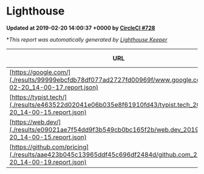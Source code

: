 
# Lighthouse

**Updated at 2019-02-20 14:00:37 +0000 by [CircleCI #728](https://circleci.com/gh/ItinerisLtd/lighthouse-keeper-example/728)**

**This report was automatically generated by [Lighthouse Keeper](https://github.com/itinerisltd/lighthouse-keeper)*

| URL | Performance | Accessibility | Best Practices | SEO | PWA | Updated At |
| --- | --- | --- | --- | --- | --- | --- |
| [https://google.com/](./results/99999ebcfdb78df077ad2727fd00969f/www.google.com_2019-02-20_14-00-17.report.json) | 0.95 | 0.71 | 0.93 | 0.8 | 0.58 | 2019-02-20T14:00:17.431Z |
| [https://typist.tech/](./results/e463522d02041e06b035e8f61910fd43/typist.tech_2019-02-20_14-00-15.report.json) | 1 |  |  |  |  | 2019-02-20T14:00:15.786Z |
| [https://web.dev/](./results/e09021ae7f54dd9f3b549cb0bc165f2b/web.dev_2019-02-20_14-00-15.report.json) | 0.92 | 0.93 | 1 | 0.91 | 1 | 2019-02-20T14:00:15.550Z |
| [https://github.com/pricing](./results/aae423b045c13965ddf45c696df2484d/github.com_2019-02-20_14-00-19.report.json) | 0.71 | 0.89 | 0.93 | 0.9 | 0.58 | 2019-02-20T14:00:19.832Z |
